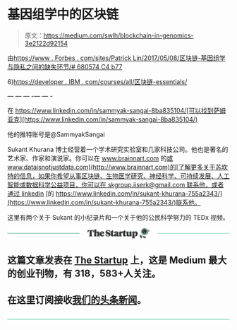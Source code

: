 # 基因组学中的区块链

> 原文：<https://medium.com/swlh/blockchain-in-genomics-3e2122d92154>

由[https://www . Forbes . com/sites/Patrick Lin/2017/05/08/区块链-基因组学与隐私之间的缺失环节/# 680574 C4 b77](https://medium.com/u/374adc6c9797#680574ca4b77)

6)[https://developer . IBM . com/courses/all/区块链-essentials/](https://developer.ibm.com/courses/all/blockchain-essentials/)

— — — -— — -

在 https://www.linkedin.com/in/sammyak-sangai-8ba835104/[可以找到萨姆亚克](https://www.linkedin.com/in/sammyak-sangai-8ba835104/)

他的推特账号是@SammyakSangai

Sukant Khurana 博士经营着一个学术研究实验室和几家科技公司。他也是著名的艺术家、作家和演说家。你可以在 www.brainnart.com 的[或 www.dataisnotjustdata.com](http://www.brainnart.com)的[了解更多关于苏坎特的信息，如果你希望从事区块链、生物医学研究、神经科学、可持续发展、人工智能或数据科学公益项目，你可以在 skgroup.iiserk@gmail.com 联系他，或者通过 linkedin](http://www.dataisnotjustdata.com) [的 https://www.linkedin.com/in/sukant-khurana-755a2343/](https://www.linkedin.com/in/sukant-khurana-755a2343/)联系他。

这里有两个关于 Sukant 的小纪录片和一个关于他的公民科学努力的 TEDx 视频。

[![](img/308a8d84fb9b2fab43d66c117fcc4bb4.png)](https://medium.com/swlh)

## 这篇文章发表在 [The Startup](https://medium.com/swlh) 上，这是 Medium 最大的创业刊物，有 318，583+人关注。

## 在这里订阅接收[我们的头条新闻](http://growthsupply.com/the-startup-newsletter/)。

[![](img/b0164736ea17a63403e660de5dedf91a.png)](https://medium.com/swlh)